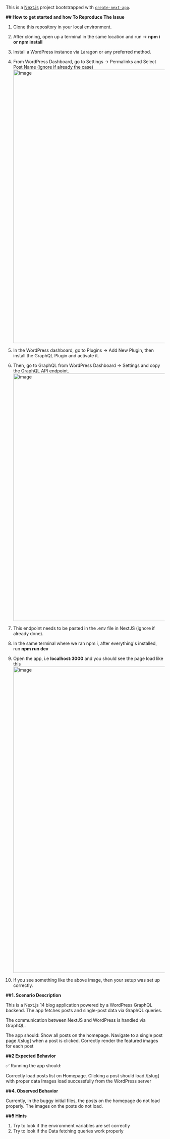 This is a [Next.js](https://nextjs.org) project bootstrapped with [`create-next-app`](https://nextjs.org/docs/app/api-reference/cli/create-next-app).

**## How to get started and how To Reproduce The Issue**

  1. Clone this repository in your local environment.
  2. After cloning, open up a terminal in the same location and run -> **npm i or npm install**
  3. Install a WordPress instance via Laragon or any preferred method.
  4. From WordPress Dashboard, go to Settings -> Permalinks and Select Post Name (ignore if already the case)
     <img width="1204" height="866" alt="image" src="https://github.com/user-attachments/assets/767952f1-c9b8-48f7-b452-2b0bdbeb6a73" />

  5. In the WordPress dashboard, go to Plugins -> Add New Plugin, then install the GraphQL Plugin and activate it.
  6. Then, go to GraphQL from WordPress Dashboard -> Settings and copy the GraphQL API endpoint.
     <img width="1584" height="784" alt="image" src="https://github.com/user-attachments/assets/c4d6c111-806b-4cf1-bd64-78f5da2eda74" />

  7. This endpoint needs to be pasted in the .env file in NextJS (ignore if already done).
  8. In the same terminal where we ran npm i, after everything's installed, run **npm run dev**
  9. Open the app, i.e **localhost:3000** and you should see the page load like this
     <img width="1920" height="970" alt="image" src="https://github.com/user-attachments/assets/4af974f7-bdbd-44b1-8441-7efde678739f" />

  10. If you see something like the above image, then your setup was set up correctly.



**##1. Scenario Description**

  This is a Next.js 14 blog application powered by a WordPress GraphQL backend.
  The app fetches posts and single-post data via GraphQL queries.

  The communication between NextJS and WordPress is handled via GraphQL.

  The app should:
    Show all posts on the homepage.
    Navigate to a single post page /[slug] when a post is clicked.
    Correctly render the featured images for each post

**##2 Expected Behavior**

✅ Running the app should:

  Correctly load posts list on Homepage.
  Clicking a post should load /[slug] with proper data
  Images load successfully from the WordPress server

**##4. Observed Behavior**

  Currently, in the buggy initial files, the posts on the homepage do not load properly. 
  The images on the posts do not load.

**##5 Hints**

  1. Try to look if the environment variables are set correctly
  2. Try to look if the Data fetching queries work properly

